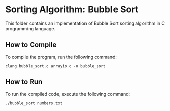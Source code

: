 # Sorting Algorithm: Bubble Sort

This folder contains an implementation of Bubble Sort sorting algorithm in C programming language.
## How to Compile

To compile the program, run the following command:

`clang bubble_sort.c arrayio.c -o bubble_sort`

## How to Run

To run the compiled code, execute the following command:

`./bubble_sort numbers.txt`
